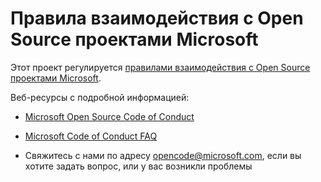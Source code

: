 # Правила взаимодействия с Open Source проектами Microsoft

Этот проект регулируется [правилами взаимодействия с Open Source проектами Microsoft](https://opensource.microsoft.com/codeofconduct/).

Веб-ресурсы с подробной информацией:

- [Microsoft Open Source Code of Conduct](https://opensource.microsoft.com/codeofconduct/)
- [Microsoft Code of Conduct FAQ](https://opensource.microsoft.com/codeofconduct/faq/)
- Свяжитесь с нами по адресу  [opencode@microsoft.com](mailto:opencode@microsoft.com), если вы хотите задать вопрос, или у вас возникли проблемы
